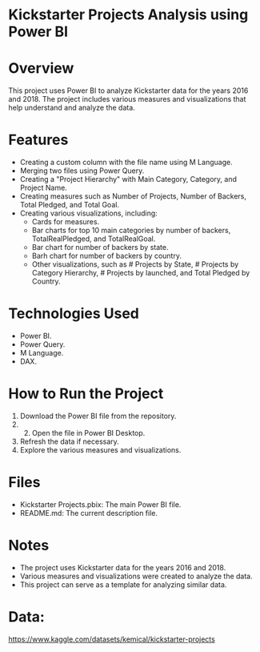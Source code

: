 # Kickstarter Projects Analysis using Power BI

# Overview
This project uses Power BI to analyze Kickstarter data for the years 2016 and 2018. The project includes various measures and visualizations that help understand and analyze the data.

# Features
- Creating a custom column with the file name using M Language.
- Merging two files using Power Query.
- Creating a "Project Hierarchy" with Main Category, Category, and Project Name.
- Creating measures such as Number of Projects, Number of Backers, Total Pledged, and Total Goal.
- Creating various visualizations, including:
    - Cards for measures.
    - Bar charts for top 10 main categories by number of backers, TotalRealPledged, and TotalRealGoal.
    - Bar chart for number of backers by state.
    - Barh chart for number of backers by country.
    - Other visualizations, such as # Projects by State, # Projects by Category Hierarchy, # Projects by launched, and Total Pledged by Country.

# Technologies Used
- Power BI.
- Power Query.
- M Language.
- DAX.

# How to Run the Project
1. Download the Power BI file from the repository.
2. 2. Open the file in Power BI Desktop.
3. Refresh the data if necessary.
4. Explore the various measures and visualizations.

# Files
- Kickstarter Projects.pbix: The main Power BI file.
- README.md: The current description file.

# Notes
- The project uses Kickstarter data for the years 2016 and 2018.
- Various measures and visualizations were created to analyze the data.
- This project can serve as a template for analyzing similar data.

# Data:
https://www.kaggle.com/datasets/kemical/kickstarter-projects
